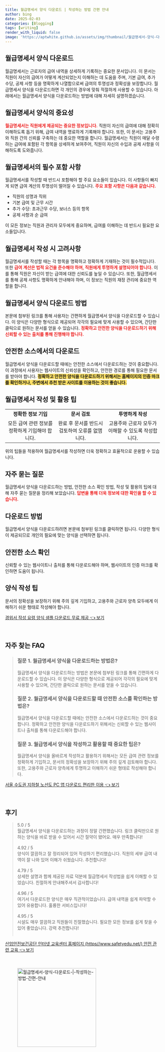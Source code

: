 ```yaml
---
title: 월급명세서 양식 다운로드 | 작성하는 방법 간편 안내
author: bing
date: 2025-02-03
categories: [Blogging]
tags: [writing]
render_with_liquid: false
image: 'https://aptwhite.github.io/assets/img/thumbnail/월급명세서-양식-다운로드-|-작성하는-방법-간편-안내.webp'
---
```



<h2 id='월급명세서_양식_다운로드'>월급명세서 양식 다운로드</h2>

<p>월급명세서는 근로자의 급여 내역을 상세하게 기록하는 중요한 문서입니다. 이 문서는 직원이 자신의 급여가 어떻게 계산되었는지 이해하는 데 도움을 주며, 기본 급여, 추가 수당, 공제 사항 등을 명확하게 나열함으로써 급여의 투명성과 정확성을 보장합니다. 월급명세서 양식을 다운로드하면 각 개인의 경우에 맞춰 적절하게 사용할 수 있습니다. 아래에서는 월급명세서 양식을 다운로드하는 방법에 대해 자세히 설명하겠습니다.</p>

<h2 id='월급명세서_양식의_중요성'>월급명세서 양식의 중요성</h2>

<p><b><span style="color: #ee2323;">월급명세서는 직원에게 제공되는 중요한 정보입니다.</span></b> 직원이 자신의 급여에 대해 정확히 이해하도록 돕기 위해, 급여 내역을 명료하게 기록해야 합니다. 또한, 이 문서는 고용주와 직원 간의 신뢰를 구축하는 데 중요한 역할을 합니다. 월급명세서는 직원이 매달 수령하는 급여에 포함된 각 항목을 상세하게 보여주어, 직원이 자신의 수입과 공제 사항을 이해하도록 도와줍니다.</p>

<h2 id='월급명세서의_필수_포함_사항'>월급명세서의 필수 포함 사항</h2>

<p>월급명세서를 작성할 때 반드시 포함해야 할 주요 요소들이 있습니다. 이 사항들이 빠지게 되면 급여 계산의 투명성이 떨어질 수 있습니다. <b><span style="color: #ee2323;">주요 포함 사항은 다음과 같습니다.</span></b></p>

<ul>
    <li>직원의 성명과 직위</li>
    <li>기본 급여 및 근무 시간</li>
    <li>추가 수당: 초과근무 수당, 보너스 등의 항목</li>
    <li>공제 사항과 순 급여</li>
</ul>

<p>이 모든 정보는 직원과 관리자 모두에게 중요하며, 급여를 이해하는 데 반드시 필요한 요소들입니다.</p>

<h2 id='월급명세서_작성_시_고려사항'>월급명세서 작성 시 고려사항</h2>

<p>월급명세서를 작성할 때는 각 항목을 명확하고 정확하게 기재하는 것이 필수적입니다. 또한 <b><span style="color: #ee2323;">급여 계산은 법적 요건을 준수해야 하며, 직원에게 투명하게 설명되어야 합니다.</span></b> 이를 통해 직원은 자신이 받는 급여에 대한 신뢰도를 높일 수 있습니다. 또한, 월급명세서를 통해 공제 사항도 명확하게 안내해야 하며, 이 정보는 직원의 재정 관리에 중요한 역할을 합니다.</p>

<h2 id='월급명세서_양식_다운로드_방법'>월급명세서 양식 다운로드 방법</h2>

<p>본문에 첨부된 링크를 통해 사용자는 간편하게 월급명세서 양식을 다운로드할 수 있습니다. 이 양식은 다양한 형식으로 제공되어 각각의 필요에 맞게 사용할 수 있으며, 간단한 클릭으로 원하는 문서를 얻을 수 있습니다. <b><span style="color: #ee2323;">정확하고 안전한 양식을 다운로드하기 위해 신뢰할 수 있는 출처를 통해 진행해야 합니다.</span></b></p>

<h2 id='안전한_소스에서의_다운로드'>안전한 소스에서의 다운로드</h2>

<p>월급명세서 양식을 다운로드할 때에는 안전한 소스에서 다운로드하는 것이 중요합니다. 이 과정에서 사용자는 웹사이트의 신뢰성을 확인하고, 안전한 경로를 통해 필요한 문서를 받아야 합니다. <b><span style="background-color: #ffe066;">정확하고 안전한 양식을 다운로드하기 위해서는 홈페이지의 인증 마크를 확인하거나, 주변에서 추천 받은 사이트를 이용하는 것이 좋습니다.</span></b></p>

<h2 id='월급명세서_작성_및_활용_팁'>월급명세서 작성 및 활용 팁</h2>

<table>
    <tr>
        <td style="text-align: center; height: 17px;"><b>정확한 정보 기입</b></td>
        <td style="text-align: center; height: 17px;"><b>문서 검토</b></td>
        <td style="text-align: center; height: 17px;"><b>투명하게 작성</b></td>
    </tr>
    <tr>
        <td style="text-align: center; height: 17px;">모든 급여 관련 정보를 정확하게 기입해야 합니다.</td>
        <td style="text-align: center; height: 17px;">완료 후 문서를 반드시 검토하여 오류를 없앰니다.</td>
        <td style="text-align: center; height: 17px;">고용주와 근로자 모두가 이해할 수 있도록 작성합니다.</td>
    </tr>
</table>

<p>위의 팁들을 적용하여 월급명세서를 작성하면 더욱 정확하고 효율적으로 운용할 수 있습니다.</p>

<h2 id='자주_묻는_질문'>자주 묻는 질문</h2>

<p>월급명세서 양식을 다운로드하는 방법, 안전한 소스 확인 방법, 작성 및 활용의 팁에 대해 자주 묻는 질문을 정리해 보았습니다. <b><span style="color: #ee2323;">답변을 통해 더욱 정보에 대한 확인을 할 수 있습니다.</span></b></p>

<h2 id='다운로드_방법'>다운로드 방법</h2>

<p>월급명세서 양식을 다운로드하려면 본문에 첨부된 링크를 클릭하면 됩니다. 다양한 형식이 제공되므로 개인의 필요에 맞는 양식을 선택하면 됩니다.</p>

<h2 id='안전한_소스확인'>안전한 소스 확인</h2>

<p>신뢰할 수 있는 웹사이트나 출처를 통해 다운로드해야 하며, 웹사이트의 인증 마크를 확인하면 도움이 됩니다.</p>

<h2 id='양식_작성_팁'>양식 작성 팁</h2>

<p>문서의 정확성을 보장하기 위해 주의 깊게 기입하고, 고용주와 근로자 양측 모두에게 이해하기 쉬운 형태로 작성해야 합니다.</p>


<p><a class="click-button" title="경위서 작성 요령 양식 샘플 다운로드 무료 제공" href="https://aptwhite.github.io/posts/%EA%B2%BD%EC%9C%84%EC%84%9C-%EC%9E%91%EC%84%B1-%EC%9A%94%EB%A0%B9-%EC%96%91%EC%8B%9D-%EC%83%98%ED%94%8C-%EB%8B%A4%EC%9A%B4%EB%A1%9C%EB%93%9C-%EB%AC%B4%EB%A3%8C-%EC%A0%9C%EA%B3%B5/" rel="dofollow">경위서 작성 요령 양식 샘플 다운로드 무료 제공 👈 보기</a></p><br>
<h2 id='자주_찾는_FAQ'>자주 찾는 FAQ</h2>
<div itemscope="" itemtype="https://schema.org/FAQPage"> 
<blockquote> 
<div itemscope="" itemprop="mainEntity" itemtype="https://schema.org/Question"> 
<h3 itemprop="name">질문 1. 월급명세서 양식을 다운로드하는 방법은?</h3> 
<div itemscope="" itemprop="acceptedAnswer" itemtype="https://schema.org/Answer"> 
<span itemprop="text"> 
<p>월급명세서 양식을 다운로드하는 방법은 본문에 첨부된 링크를 통해 간편하게 다운로드할 수 있습니다. 이 양식은 다양한 형식으로 제공되어 각각의 필요에 맞게 사용할 수 있으며, 간단한 클릭으로 원하는 문서를 얻을 수 있습니다.</p> 
</span> 
</div> 
</div> 

<div itemscope="" itemprop="mainEntity" itemtype="https://schema.org/Question"> 
<h3 itemprop="name">질문 2. 월급명세서 양식을 다운로드할 때 안전한 소스를 확인하는 방법은?</h3> 
<div itemscope="" itemprop="acceptedAnswer" itemtype="https://schema.org/Answer"> 
<span itemprop="text"> 
<p>월급명세서 양식을 다운로드할 때에는 안전한 소스에서 다운로드하는 것이 중요합니다. 정확하고 안전한 양식을 다운로드하기 위해서는 신뢰할 수 있는 웹사이트나 출처를 통해 다운로드해야 합니다.</p> 
</span> 
</div> 
</div> 

<div itemscope="" itemprop="mainEntity" itemtype="https://schema.org/Question"> 
<h3 itemprop="name">질문 3. 월급명세서 양식을 작성하고 활용할 때 중요한 팁은?</h3> 
<div itemscope="" itemprop="acceptedAnswer" itemtype="https://schema.org/Answer"> 
<span itemprop="text"> 
<p>월급명세서 양식을 올바르게 작성하고 활용하기 위해서는 모든 급여 관련 정보를 정확하게 기입하고, 문서의 정확성을 보장하기 위해 주의 깊게 검토해야 합니다. 또한, 고용주와 근로자 양측에게 투명하고 이해하기 쉬운 형태로 작성해야 합니다.</p> 
</span> 
</div> 
</div> 
</blockquote> 
</div>
<p><a class="click-button" title="서울 수도권 지하철 노선도 PC 앱 다운로드 편리한 이용" href="https://aptwhite.github.io/posts/%EC%84%9C%EC%9A%B8-%EC%88%98%EB%8F%84%EA%B6%8C-%EC%A7%80%ED%95%98%EC%B2%A0-%EB%85%B8%EC%84%A0%EB%8F%84-PC-%EC%95%B1-%EB%8B%A4%EC%9A%B4%EB%A1%9C%EB%93%9C-%ED%8E%B8%EB%A6%AC%ED%95%9C-%EC%9D%B4%EC%9A%A9/" rel="dofollow">서울 수도권 지하철 노선도 PC 앱 다운로드 편리한 이용 👈 보기</a></p><br>
<h2 id='후기'>후기</h2>
<div itemscope itemtype="https://schema.org/Product">
  <blockquote>
  <div itemprop="review" itemscope itemtype="https://schema.org/Review">
      <div itemprop="reviewRating" itemscope itemtype="https://schema.org/Rating"> <span itemprop="ratingValue">5.0</span> / <span itemprop="bestRating">5</span> </div>
      <span itemprop="reviewBody">월급명세서 양식을 다운로드하는 과정이 정말 간편했습니다. 링크 클릭만으로 원하는 양식을 바로 받을 수 있어서 시간 절약이 됐어요. 매우 만족합니다!</span>
  </div>
  <br>
  <div itemprop="review" itemscope itemtype="https://schema.org/Review">
      <div itemprop="reviewRating" itemscope itemtype="https://schema.org/Rating"> <span itemprop="ratingValue">4.92</span> / <span itemprop="bestRating">5</span> </div>
      <span itemprop="reviewBody">양식이 깔끔하고 잘 정리되어 있어 작성하기 편리했습니다. 직원의 세부 급여 내역이 잘 나와 있어 이해가 쉬웠습니다. 추천합니다!</span>
  </div>
  <br>
  <div itemprop="review" itemscope itemtype="https://schema.org/Review">
      <div itemprop="reviewRating" itemscope itemtype="https://schema.org/Rating"> <span itemprop="ratingValue">4.79</span> / <span itemprop="bestRating">5</span> </div>
      <span itemprop="reviewBody">상세한 설명과 함께 제공된 자료 덕분에 월급명세서 작성법을 쉽게 이해할 수 있었습니다. 친절하게 안내해주셔서 감사합니다!</span>
  </div>
  <br>
  <div itemprop="review" itemscope itemtype="https://schema.org/Review">
      <div itemprop="reviewRating" itemscope itemtype="https://schema.org/Rating"> <span itemprop="ratingValue">4.96</span> / <span itemprop="bestRating">5</span> </div>
      <span itemprop="reviewBody">여기서 다운로드한 양식은 매우 직관적이었습니다. 급여 내역을 쉽게 파악할 수 있어 유용합니다. 훌륭한 서비스입니다!</span>
  </div>
  <br>
  <div itemprop="review" itemscope itemtype="https://schema.org/Review">
      <div itemprop="reviewRating" itemscope itemtype="https://schema.org/Rating"> <span itemprop="ratingValue">4.95</span> / <span itemprop="bestRating">5</span> </div>
      <span itemprop="reviewBody">시설도 매우 깔끔하고 직원들이 친절했습니다. 필요한 모든 정보를 쉽게 찾을 수 있어 좋았습니다. 강력 추천합니다!</span>
  </div>
  <br>
  </blockquote>
</div>
<p><a class="click-button" title="산업안전보건공단 인터넷 교육센터 홈페이지 (https//www.safetyedu.net/) 안전 관련 교육" href="https://aptwhite.github.io/posts/%EC%82%B0%EC%97%85%EC%95%88%EC%A0%84%EB%B3%B4%EA%B1%B4%EA%B3%B5%EB%8B%A8-%EC%9D%B8%ED%84%B0%EB%84%B7-%EA%B5%90%EC%9C%A1%EC%84%BC%ED%84%B0-%ED%99%88%ED%8E%98%EC%9D%B4%EC%A7%80-(httpswww.safetyedu.net)-%EC%95%88%EC%A0%84-%EA%B4%80%EB%A0%A8-%EA%B5%90%EC%9C%A1/" rel="dofollow">산업안전보건공단 인터넷 교육센터 홈페이지 (https//www.safetyedu.net/) 안전 관련 교육 👈 보기</a></p><br>
<figure class="image"><img src="https://aptwhite.github.io/assets/img/thumbnail/월급명세서-양식-다운로드-|-작성하는-방법-간편-안내.webp" alt="월급명세서-양식-다운로드-|-작성하는-방법-간편-안내" width="256" height="256"></figure>